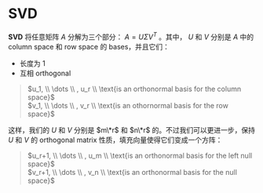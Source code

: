 # SVD

**SVD** 将任意矩阵 $A$ 分解为三个部分： $A = U \Sigma V^T$ 。其中， $U$ 和 $V$ 分别是 $A$ 中的 column space 和 row space 的 bases，并且它们：
* 长度为 1
* 互相 orthogonal

> $u_1, \\ \dots \\ , u_r \\ \text{is an orthonormal basis for the column space}$  
> $v_1, \\ \dots \\ , v_r \\ \text{is an othornormal basis for the row space}$

这样，我们的 $U$ 和 $V$ 分别是 $m\*r$ 和 $n\*r$ 的。不过我们可以更进一步，保持 $U$ 和 $V$ 的 orthogonal matrix 性质，填充向量使得它们变成一个方阵：

> $u_r+1, \\ \dots \\ , u_m \\ \text{is an orthonormal basis for the left null space}$  
> $v_r+1, \\ \dots \\ , v_n \\ \text{is an orthonormal basis for the null space}$
